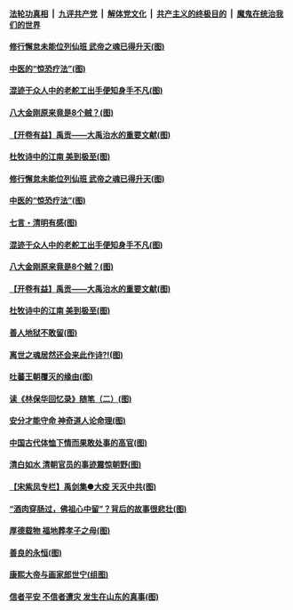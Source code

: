 

####  [法轮功真相](../../../../basic/blob/master/README.md?t=04021130) &nbsp;|&nbsp; [九评共产党](../../../../9ping.md/blob/master/README.md?t=04021130) &nbsp;|&nbsp; [解体党文化](../../../../jtdwh.md/blob/master/README.md?t=04021130)  &nbsp;|&nbsp; [共产主义的终极目的](../../../../gczydzjmd.md/blob/master/README.md?t=04021130) &nbsp;|&nbsp; [魔鬼在统治我们的世界](../../../../mgztzwmdsj.md/blob/master/README.md?t=04021130) 

#### [修行懈怠未能位列仙班 武帝之魂已得升天(图)](../pages/p7/927921.md?t=04021130) 

#### [中医的“惊恐疗法”(图)](../pages/p7/927840.md?t=04021130) 

#### [混迹于众人中的老舵工出手便知身手不凡(图)](../pages/p7/927890.md?t=04021130) 

#### [八大金刚原来竟是8个贼？(图)](../pages/p7/927994.md?t=04021130) 

#### [【开卷有益】禹贡——大禹治水的重要文献(图)](../pages/p7/927930.md?t=04021130) 

#### [杜牧诗中的江南 美到极至(图)](../pages/p7/928144.md?t=04021130) 

#### [修行懈怠未能位列仙班 武帝之魂已得升天(图)](../pages/p7/927921.md?t=04021130) 

#### [中医的“惊恐疗法”(图)](../pages/p7/927840.md?t=04021130) 

#### [七言・清明有感(图)](../pages/p7/928236.md?t=04021130) 

#### [混迹于众人中的老舵工出手便知身手不凡(图)](../pages/p7/927890.md?t=04021130) 

#### [八大金刚原来竟是8个贼？(图)](../pages/p7/927994.md?t=04021130) 

#### [【开卷有益】禹贡——大禹治水的重要文献(图)](../pages/p7/927930.md?t=04021130) 

#### [杜牧诗中的江南 美到极至(图)](../pages/p7/928144.md?t=04021130) 

#### [善人地狱不敢留(图)](../pages/p7/927834.md?t=04021130) 

#### [离世之魂居然还会来此作诗?!(图)](../pages/p7/927823.md?t=04021130) 

#### [吐蕃王朝覆灭的缘由(图)](../pages/p7/927590.md?t=04021130) 

#### [读《林保华回忆录》随笔（二）(图)](../pages/p7/927927.md?t=04021130) 

#### [安分才能守命 神奇道人论命理(图)](../pages/p7/927588.md?t=04021130) 

#### [中国古代体恤下情而果敢处事的高官(图)](../pages/p7/927651.md?t=04021130) 

#### [清白如水 清朝官员的事迹震惊朝野(图)](../pages/p7/927845.md?t=04021130) 

#### [【宋紫凤专栏】禹剑集●大疫 天灭中共(图)](../pages/p7/927832.md?t=04021130) 

#### [“酒肉穿肠过，佛祖心中留”？背后的故事很悲壮(图)](../pages/p7/927577.md?t=04021130) 

#### [厚德载物 福地葬孝子之母(图)](../pages/p7/927574.md?t=04021130) 

#### [善良的永恒(图)](../pages/p7/927830.md?t=04021130) 

#### [康熙大帝与画家郎世宁(组图)](../pages/p7/925400.md?t=04021130) 

#### [信者平安 不信者遭灾 发生在山东的真事(图)](../pages/p7/927559.md?t=04021130) 

